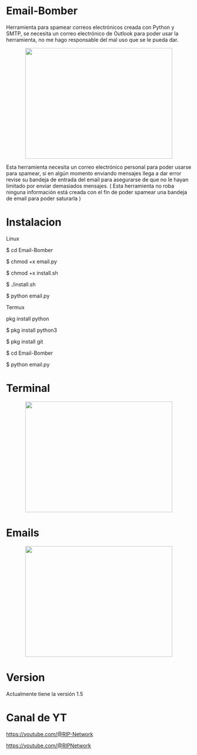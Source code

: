 # Email-Bomber

Herramienta para spamear correos electrónicos creada con Python y SMTP, se necesita un correo electrónico de Outlook para poder usar la herramienta, no me hago responsable del mal uso que se le pueda dar.
<p align="center"> <img width="400" height="300" src="https://github.com/RIP-Network/Email-Bomber/blob/main/LazerTron.jpeg"> </p>
Esta herramienta necesita un correo electrónico personal para poder usarse para spamear, si en algún momento enviando mensajes llega a dar error revise su bandeja de entrada del email para asegurarse de que no le hayan limitado por enviar demasiados mensajes. ( Esta herramienta no roba ninguna información está creada con el fin de poder spamear una bandeja de email para poder saturarla )

# Instalacion

Linux

$ cd Email-Bomber

$ chmod +x email.py

$ chmod +x install.sh

$ ./install.sh

$ python email.py


Termux

pkg install python 

$ pkg install python3 

$ pkg install git

$ cd Email-Bomber 

$ python email.py

# Terminal

<p align="center"> <img width="400" height="300" src="hola"> </p>

# Emails

<p align="center"> <img width="400" height="300" src="https://github.com/RIP-Network/Email-Bomber/blob/main/img.jpg"> </p>


# Version

Actualmente tiene la versión 1.5

# Canal de YT

https://youtube.com/@RIP-Network

https://youtube.com/@RIPNetwork
